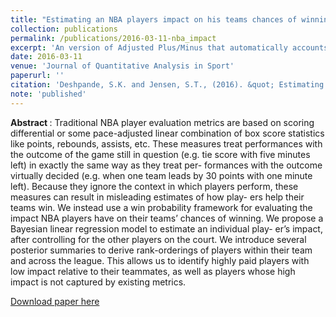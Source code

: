 ```yaml
---
title: "Estimating an NBA players impact on his teams chances of winning"
collection: publications
permalink: /publications/2016-03-11-nba_impact
excerpt: 'An version of Adjusted Plus/Minus that automatically accounts for the context in which players perform.'
date: 2016-03-11
venue: 'Journal of Quantitative Analysis in Sport'
paperurl: ''
citation: 'Deshpande, S.K. and Jensen, S.T., (2016). &quot; Estimating an NBA players impact on his teams chances of winning &quot;<i> Journal of Quantitative Analysis in Sport </i>. 12(2): 51 - 72'
note: 'published'
---
```

<b> Abstract </b>: Traditional NBA player evaluation metrics are based on scoring differential or some pace-adjusted linear combination of box score statistics like points, rebounds, assists, etc. These measures treat performances with the outcome of the game still in question (e.g. tie score with five minutes left) in exactly the same way as they treat per- formances with the outcome virtually decided (e.g. when one team leads by 30 points with one minute left). Because they ignore the context in which players perform, these measures can result in misleading estimates of how play- ers help their teams win. We instead use a win probability framework for evaluating the impact NBA players have on their teams’ chances of winning. We propose a Bayesian linear regression model to estimate an individual play- er’s impact, after controlling for the other players on the court. We introduce several posterior summaries to derive rank-orderings of players within their team and across the league. This allows us to identify highly paid players with low impact relative to their teammates, as well as players whose high impact is not captured by existing metrics.


[Download paper here](http://skdeshpande91.github.io/files/DeshpandeJensen2016.pdf)

